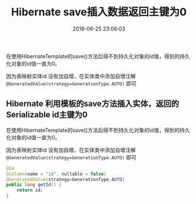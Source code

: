 ﻿---
layout: post
title:  "Hibernate save插入数据返回主键为0"
date:   2018-06-25 23:06:03
categories: 开发问题 
tags: Hibernate
---

在使用HibernateTemplate的save()方法后得不到持久化对象的id值，得到的持久化对象的id值一直为0。

因为表映射实体id 没有加自增，在实体类中添加自增注解 `@GeneratedValue(strategy=GenerationType.AUTO)` 即可

<!-- more -->


## Hibernate 利用模板的save方法插入实体，返回的Serializable id主键为0


在使用HibernateTemplate的save()方法后得不到持久化对象的id值，得到的持久化对象的id值一直为0。

因为表映射实体id 没有加自增，在实体类中添加自增注解 `@GeneratedValue(strategy=GenerationType.AUTO)` 即可

```java
@Id
@Column(name = "id", nullable = false)
@GeneratedValue(strategy=GenerationType.AUTO)
public long getId() {
    return id;
}
```

